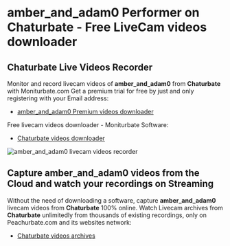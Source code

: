 # amber_and_adam0 Performer on Chaturbate - Free LiveCam videos downloader

## Chaturbate Live Videos Recorder

Monitor and record livecam videos of **amber_and_adam0** from **Chaturbate** with Moniturbate.com
Get a premium trial for free by just and only registering with your Email address:
* [amber_and_adam0 Premium videos downloader](https://moniturbate.com/request-demo-licence-key.html)

Free livecam videos downloader - Moniturbate Software:
* [Chaturbate videos downloader](https://moniturbate.com/moniturbate-download-software.html)

![amber_and_adam0 livecam videos recorder](https://peachurnet.com/templates/moniturbate-software.png)


## Capture amber_and_adam0 videos from the Cloud and watch your recordings on Streaming

Without the need of downloading a software, capture **amber_and_adam0** livecam videos from **Chaturbate** 100% online.
Watch Livecam archives from **Chaturbate** unlimitedly from thousands of existing recordings, only on Peachurbate.com and its websites network:
* [Chaturbate videos archives](https://peachurnet.com/)